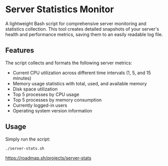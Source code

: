 # Server Statistics Monitor

A lightweight Bash script for comprehensive server monitoring and statistics collection. This tool creates detailed snapshots of your server's health and performance metrics, saving them to an easily readable log file.

## Features

The script collects and formats the following server metrics:
- Current CPU utilization across different time intervals (1, 5, and 15 minutes)
- Memory usage statistics with total, used, and available memory
- Disk space utilization
- Top 5 processes by CPU usage
- Top 5 processes by memory consumption
- Currently logged-in users
- Operating system version information

## Usage

Simply run the script:
```bash
./server-stats.sh
```

https://roadmap.sh/projects/server-stats
